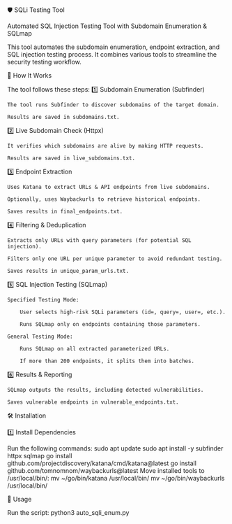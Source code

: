 🛡️ SQLi Testing Tool

Automated SQL Injection Testing Tool with Subdomain Enumeration & SQLmap

This tool automates the subdomain enumeration, endpoint extraction, and SQL injection testing process. It combines various tools to streamline the security testing workflow.

📍 How It Works

The tool follows these steps:
1️⃣ Subdomain Enumeration (Subfinder)

    The tool runs Subfinder to discover subdomains of the target domain.

    Results are saved in subdomains.txt.

2️⃣ Live Subdomain Check (Httpx)

    It verifies which subdomains are alive by making HTTP requests.

    Results are saved in live_subdomains.txt.

3️⃣ Endpoint Extraction

    Uses Katana to extract URLs & API endpoints from live subdomains.

    Optionally, uses Waybackurls to retrieve historical endpoints.

    Saves results in final_endpoints.txt.

4️⃣ Filtering & Deduplication

    Extracts only URLs with query parameters (for potential SQL injection).

    Filters only one URL per unique parameter to avoid redundant testing.

    Saves results in unique_param_urls.txt.

5️⃣ SQL Injection Testing (SQLmap)

    Specified Testing Mode:

        User selects high-risk SQLi parameters (id=, query=, user=, etc.).

        Runs SQLmap only on endpoints containing those parameters.

    General Testing Mode:

        Runs SQLmap on all extracted parameterized URLs.

        If more than 200 endpoints, it splits them into batches.

6️⃣ Results & Reporting

    SQLmap outputs the results, including detected vulnerabilities.

    Saves vulnerable endpoints in vulnerable_endpoints.txt.

🛠️ Installation

1️⃣ Install Dependencies 

Run the following commands:
        sudo apt update
        sudo apt install -y subfinder httpx sqlmap
        go install github.com/projectdiscovery/katana/cmd/katana@latest
        go install github.com/tomnomnom/waybackurls@latest
Move installed tools to /usr/local/bin/:
        mv ~/go/bin/katana /usr/local/bin/
        mv ~/go/bin/waybackurls /usr/local/bin/


🚀 Usage

Run the script:
        python3 auto_sqli_enum.py

